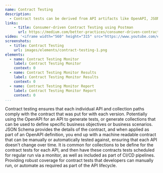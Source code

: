 ```yaml
---
name: Contract Testing
description: 
  - Contract tests can be derived from API artifacts like OpenAPI, JSON Schema, and GraphQL, and used to ensure there are no changes to what has been promised when an API was designed or developed, providing a repeatable test that can be run manually, on a schedule from multiple regions, or as part of a CI/CD pipeline to ensure contracts with consumers are upheld. 
links:
    - title: Consumer-driven Contract Testing using Postman
      url: https://medium.com/better-practices/consumer-driven-contract-testing-using-postman-f3580dba5370         
video: '<iframe width="560" height="315" src="https://www.youtube.com/embed/Ynfr-y_1WRs" title="YouTube video player" frameborder="0" allow="accelerometer; autoplay; clipboard-write; encrypted-media; gyroscope; picture-in-picture" allowfullscreen></iframe>'
screenshots:
  - title: Contract Testing
    url: images/elements/contract-testing-1.png 
elements:
  - name: Contract Testing Monitor
    label: Contract Testing Monitor   
    context: 0     
  - name: Contract Testing Monitor Results
    label: Contract Testing Monitor Results   
    context: 0   
  - name: Contract Testing Monitor Report
    label: Contract Testing Monitor Report   
    context: 0           
...
```

Contract testing ensures that each individual API and collection paths comply with the contract that was put for with each version. Potentially using the OpenAPI for an API to generate tests, or generate collections that can be used to define specific business objectives or business scenarios. JSON Schema provides the details of the contract, and when applied as part of an OpenAPI definition, you end up with a machine readable contract that can be manually or automatically tested against, ensuring that each API doesn't change over time. It is common for collections to be define for the contract tests for each API, and then have these contracts tests scheduled for regular run via a monitor, as well as included as part of CI/CD pipelines. Providing robust coverage for contract tests that developers can manually run, or automate as required as part of the API lifecycle.